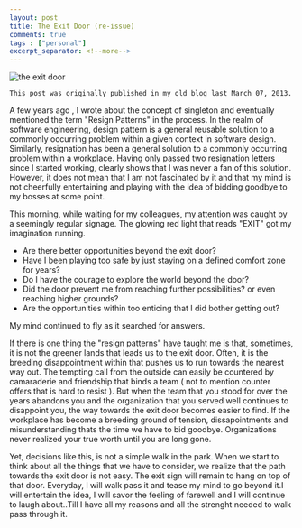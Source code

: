 ```yaml
---
layout: post
title: The Exit Door (re-issue)
comments: true
tags : ["personal"]
excerpt_separator: <!--more-->
---
```

![the exit door](https://ilt-2021.s3.amazonaws.com/wp-content/uploads/2022/03/02102406/Screenshot-2020-11-02-110920.jpg)

```
This post was originally published in my old blog last March 07, 2013.
```

A few years ago , I wrote about the concept of singleton and eventually mentioned the term "Resign Patterns" in the process.  In the realm of software engineering, design pattern is a general reusable solution to a commonly occurring problem within a given context in  software design. Similarly, resignation has been a general solution to a commonly occurring problem within a workplace.  Having only passed two resignation letters since I started working, clearly shows that I was never a fan of this solution. However, it does not mean that I am not fascinated by it and that my mind is not cheerfully entertaining and  playing with the idea of bidding goodbye to my bosses at some point.
<!--more-->

This morning, while waiting for my colleagues, my attention was caught by a seemingly regular signage. The glowing red light that reads "EXIT"  got my imagination running. 

- Are there better opportunities beyond the exit door? 
- Have I been playing too safe by just staying on a defined comfort zone for years? 
- Do I have the courage to explore the world beyond the door? 
- Did the door  prevent  me from reaching further possibilities? or even reaching higher grounds?
- Are the opportunities within too enticing that I did bother getting out?

My mind continued to fly as it  searched for answers.
 
If there is one thing  the "resign patterns" have taught me is that, sometimes,  it is not the greener lands that leads us to the exit door.  Often, it is the breeding disappointment within that pushes us to run towards the nearest way out.  The tempting call from the outside can easily be countered by camaraderie and friendship that binds a team ( not to mention counter offers that is hard to resist ). But when the team that you stood for over the years abandons you and the organization that you served well continues to disappoint you, the way towards the exit door becomes easier to find.  If the workplace has become a breeding ground of tension, dissapointments and misunderstanding thats the time we have to bid goodbye.  Organizations never realized your true worth until you are long gone. 

Yet, decisions like this, is not a simple walk in the park. When we start to think about all the things that we have to consider, we realize that the path towards the exit door is not easy. The exit sign will remain to hang on top of that door. Everyday, I will walk pass it and tease my mind to go beyond it.I will entertain the idea, I will savor the feeling of farewell and I will continue to laugh about..Till I have all my reasons and all the strenght needed to walk pass through it.
